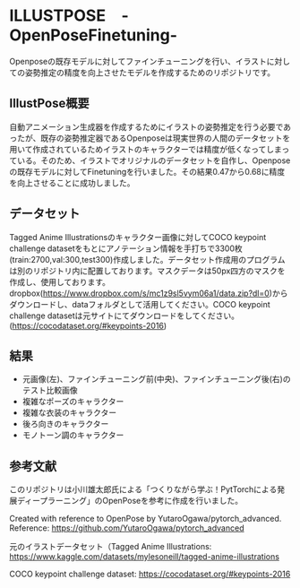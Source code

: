 # ILLUSTPOSE　-OpenPoseFinetuning-
Openposeの既存モデルに対してファインチューニングを行い、イラストに対しての姿勢推定の精度を向上させたモデルを作成するためのリポジトリです。

## IllustPose概要
自動アニメーション生成器を作成するためにイラストの姿勢推定を行う必要であったが、既存の姿勢推定器であるOpenposeは現実世界の人間のデータセットを用いて作成されているためイラストのキャラクターでは精度が低くなってしまっている。そのため、イラストでオリジナルのデータセットを自作し、Openposeの既存モデルに対してFinetuningを行いました。その結果0.47から0.68に精度を向上させることに成功しました。

## データセット
Tagged Anime Illustrationsのキャラクター画像に対してCOCO keypoint challenge datasetをもとにアノテーション情報を手打ちで3300枚(train:2700,val:300,test300)作成しました。データセット作成用のプログラムは別のリポジトリ内に配置しております。マスクデータは50px四方のマスクを作成し、使用しております。dropbox(<https://www.dropbox.com/s/mc1z9sl5vym06a1/data.zip?dl=0>)からダウンロードし、dataフォルダとして活用してください。COCO keypoint challenge datasetは元サイトにてダウンロードをしてください。(<https://cocodataset.org/#keypoints-2016>)

## 結果
* 元画像(左)、ファインチューニング前(中央)、ファインチューニング後(右)のテスト比較画像
* 複雑なポーズのキャラクター
* 複雑な衣装のキャラクター
* 後ろ向きのキャラクター
* モノトーン調のキャラクター

## 参考文献
このリポジトリは小川雄太郎氏による「つくりながら学ぶ！PytTorchによる発展ディープラーニング」のOpenPoseを参考に作成を行いました。

Created with reference to OpenPose by YutaroOgawa/pytorch_advanced. Reference: https://github.com/YutaroOgawa/pytorch_advanced

元のイラストデータセット（Tagged Anime Illustrations: 
https://www.kaggle.com/datasets/mylesoneill/tagged-anime-illustrations

COCO keypoint challenge dataset: 
https://cocodataset.org/#keypoints-2016

